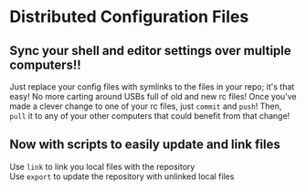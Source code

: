 # Distributed Configuration Files

Sync your shell and editor settings over multiple computers!!
-
Just replace your config files with symlinks to the files in your repo; it's that easy!
No more carting around USBs full of old and new rc files! Once you've made a clever change to one of your rc files, just `commit` and `push`! Then, `pull` it to any of your other computers that could benefit from that change!

Now with scripts to easily update and link files
-
Use `link` to link you local files with the repository  
Use `export` to update the repository with unlinked local files
